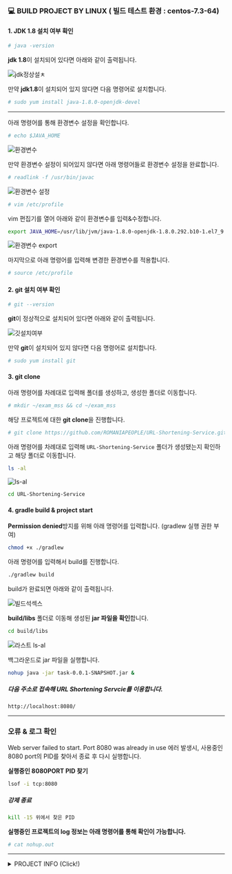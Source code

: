 ### 💻 BUILD PROJECT BY LINUX ( 빌드 테스트 환경 : centos-7.3-64)

#### 1. JDK 1.8 설치 여부 확인

```bash
# java -version
```

**jdk 1.8**이 설치되어 있다면 아래와 같이 출력됩니다.

![jdk정상설ㅊ](https://user-images.githubusercontent.com/39195377/118615740-fd57dc00-b7fb-11eb-819e-e8e8340d24b3.PNG)

만약 **jdk1.8**이 설치되어 있지 않다면 다음 명령어로 설치합니다.

```bash
# sudo yum install java-1.8.0-openjdk-devel
```
-----

아래 명령어를 통해 환경변수 설정을 확인합니다.

```bash
# echo $JAVA_HOME
```

![환경변수](https://user-images.githubusercontent.com/39195377/118670553-aff66180-b831-11eb-934a-7dc5dd9ffb55.PNG)

만약 환경변수 설정이 되어있지 않다면 아래 명령어들로 환경변수 설정을 완료합니다.

```bash
# readlink -f /usr/bin/javac
```

![환경변수 설정](https://user-images.githubusercontent.com/39195377/118670552-aec53480-b831-11eb-88cb-149ba2d89bf2.PNG)

```bash
# vim /etc/profile
```

vim 편집기를 열어 아래와 같이 환경변수를 입력&수정합니다.

```bash
export JAVA_HOME=/usr/lib/jvm/java-1.8.0-openjdk-1.8.0.292.b10-1.el7_9.x86_64
```

![환경변수 export](https://user-images.githubusercontent.com/39195377/118670557-aff66180-b831-11eb-9f99-055c3902d52b.PNG)

마지막으로 아래 명령어를 입력해 변경한 환경변수를 적용합니다.

```bash
# source /etc/profile
```




#### 2. git 설치 여부 확인

```bash
# git --version
```

**git**이 정상적으로 설치되어 있다면 아래와 같이 출력됩니다.

![깃설치여부](https://user-images.githubusercontent.com/39195377/118615744-fdf07280-b7fb-11eb-90b1-f8689069d60f.PNG)

만약 **git**이 설치되어 있지 않다면 다음 명령어로 설치합니다.

```bash
# sudo yum install git
```



#### 3. git clone

아래 명령어를 차례대로 입력해 폴더를 생성하고, 생성한 폴더로 이동합니다.

```bash
# mkdir ~/exam_mss && cd ~/exam_mss
```

해당 프로젝트에 대한 **git clone**을 진행합니다.

```bash
# git clone https://github.com/ROMANIAPEOPLE/URL-Shortening-Service.git
```

아래 명령어를 차례대로 입력해 `URL-Shortening-Service` 폴더가 생성됐는지 확인하고 해당 폴더로 이동합니다.

```bash
ls -al
```

![ls-al](https://user-images.githubusercontent.com/39195377/118615742-fdf07280-b7fb-11eb-8532-7125041c0d5e.PNG)

```bash
cd URL-Shortening-Service
```

#### 4. gradle build & project start

**Permission denied**방지를 위해 아래 명령어를 입력합니다. (gradlew 실행 권한 부여)

```bash
chmod +x ./gradlew
```

아래 명령어를 입력해서 build를 진행합니다.

```bash
./gradlew build
```

build가 완료되면 아래와 같이 출력됩니다.

![빌드석섹스](https://user-images.githubusercontent.com/39195377/118615738-fd57dc00-b7fb-11eb-82e9-b34af9ed42c6.PNG)

**build/libs** 폴더로 이동해 생성된 **jar 파일을 확인**합니다.

```bash
cd build/libs
```

![라스트 ls-al](https://user-images.githubusercontent.com/39195377/118615733-fc26af00-b7fb-11eb-8d71-bdc34c8201f4.PNG)

백그라운드로 jar 파일을 실행합니다.

```bash
nohup java -jar task-0.0.1-SNAPSHOT.jar &
```

##### 다음 주소로 접속해 URL Shortening Servcie를 이용합니다.

```http
http://localhost:8080/
```

---

### 오류 & 로그 확인

Web server failed to start. Port 8080 was already in use 에러 발생시, 사용중인 8080 port의 PID를 찾아서 종료 후 다시 실행합니다.


**실행중인 8080PORT PID 찾기**

```bash
lsof -i tcp:8080
```

##### 강제 종료

```bash
kill -15 위에서 찾은 PID
```

**실행중인 프로젝트의 log 정보는 아래 명령어를 통해 확인이 가능합니다.**
```bash
# cat nohup.out
```


---

<details>
  
<summary> PROJECT INFO (Click!) </summary>
  
<div markdown="1">

### ✍️TECHNOLOGY 

##### 1. Java 8

##### 2. Spring Data JPA

##### 3. Junit5

##### 4. Gradle

##### 5. h2 database

---

### ✍️ Base62 vs Base64

`Base64` 알고리즘은 62개의 숫자와 문자에 추가적으로 **+, /** 특수문자가 포함됩니다. URL에 특수문자가 포함된다면 추가적인 인코딩 작업이 필요하기 때문에 특수문자를 사용하지 않고 총 62개의 숫자와 문자로 이루어진 `Base62` 알고리즘을 사용합니다.

---

### ✍️ URL Shortening Key Max Length

[참고자료](https://domainnamestat.com/statistics/tld/others)에 따르면 2021년 기준 전 세계에 등록된 도메인의 개수는 약 5억 개 정도로, Base62 알고리즘 사용 시 정확히 **218340105584895개**까지 8자리로 Shortening Key를 유지할 수 있습니다.

---

### ✍️ EXCPETION HANDLING

##### 1. OutOfUrlMemoryException : 저장된 URL의 개수가 218340105584895개를 초과하면 발생합니다. (status code : 500)

##### 2. UrlNotFoundException : 서버 내 오류로 인해 저장된 URL 검색 실패시 발생합니다. (status code : 500)

##### 3. MethodArgumentNotValidException : 잘못된 형태의 URL 입력시 발생합니다. (status code : 400)

##### 4. 그 외 모든 예외는 status code 500과 "예상치 못한 에러" 메시지를 반환합니다.

---

### ✍️ URL INTEGRATION RULES

##### 1. 모든 프로토콜은 통일합니다. (https:// -> http://)

##### 2. URL 맨 마지막에 붙은 trailing slash는 제거합니다.

##### 3. 대/소문자를 구분하지 않고 모두 소문자로 처리합니다.

---

### ✍️URL INPUT RULES

##### 1. 프로토콜(http:// 또는 https://)을 포함한 형태의 URL을 입력해야 합니다.

##### 2. 올바른 형태의 URL을 입력하지 않으면 URL 변환이 진행되지 않습니다.

##### (ex : https://www.xxxxcom , www.xxx.com, wwwxxxcom)

---

### ✍️TEST

##### 1. Service  : Unit Test

##### 2. Controller : Api Controller Unit Test / View Controller Integration Test

##### 3. Dto : Unit Test / Validation Test

##### 4. domain : Unit Test 

---

### ✍️  View

![view](https://user-images.githubusercontent.com/39195377/118530212-5c2b4000-b77f-11eb-96c8-b801c59185db.PNG)


---

</div>
</details>

